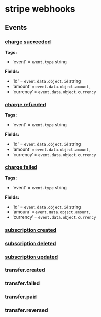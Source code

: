# stripe webhooks

## Events

### [charge succeeded](https://stripe.com/docs/api#event_types-charge.succeeded)

**Tags:**
* 'event' = `event.type` string

**Fields:**
* 'id' = `event.data.object.id` string
* 'amount' = `event.data.object.amount`,
* 'currency' = `event.data.object.currency`

### [charge refunded](https://stripe.com/docs/api#event_types-charge.refunded)

**Tags:**
* 'event' = `event.type` string

**Fields:**
* 'id' = `event.data.object.id` string
* 'amount' = `event.data.object.amount`,
* 'currency' = `event.data.object.currency`

### [charge failed](https://stripe.com/docs/api#event_types-charge.failed)

**Tags:**
* 'event' = `event.type` string

**Fields:**
* 'id' = `event.data.object.id` string
* 'amount' = `event.data.object.amount`,
* 'currency' = `event.data.object.currency`

### [subscription created](https://stripe.com/docs/api/curl#event_types-customer.subscription.created)

### [subscription deleted](https://stripe.com/docs/api/curl#event_types-customer.subscription.deleted)

### [subscription updated](https://stripe.com/docs/api/curl#event_types-customer.subscription.updated)


### transfer.created
### transfer.failed
### transfer.paid
### transfer.reversed
